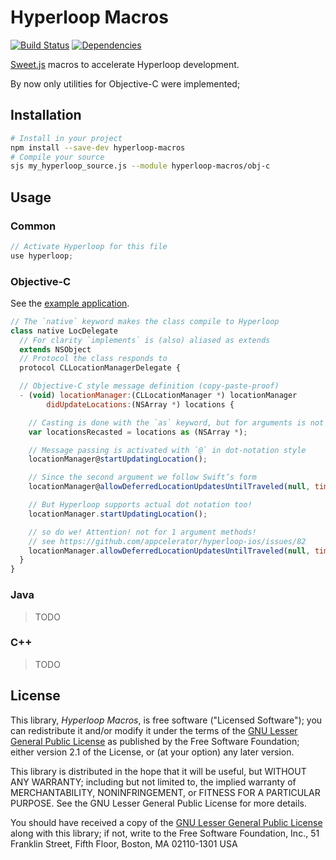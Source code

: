 Hyperloop Macros
================

[![Build Status](https://img.shields.io/travis/yuchi/hyperloop-macros.svg?style=flat-square)](https://travis-ci.org/yuchi/hyperloop-macros)
[![Dependencies](https://img.shields.io/david/dev/yuchi/hyperloop-macros.svg?style=flat-square)](https://david-dm.org/yuchi/hyperloop-macros#info=devDependencies)

[Sweet.js][sjs] macros to accelerate Hyperloop development.

By now only utilities for Objective-C were implemented;

[sjs]: http://sweetjs.org/

## Installation

```bash
# Install in your project
npm install --save-dev hyperloop-macros
# Compile your source
sjs my_hyperloop_source.js --module hyperloop-macros/obj-c
```

## Usage

### Common

```js
// Activate Hyperloop for this file
use hyperloop;
```

### Objective-C

See the [example application](examples/obj-c/tableViewController).

```js
// The `native` keyword makes the class compile to Hyperloop
class native LocDelegate
  // For clarity `implements` is (also) aliased as extends
  extends NSObject
  // Protocol the class responds to
  protocol CLLocationManagerDelegate {

  // Objective-C style message definition (copy-paste-proof)
  - (void) locationManager:(CLLocationManager *) locationManager
        didUpdateLocations:(NSArray *) locations {

    // Casting is done with the `as` keyword, but for arguments is not necessary
    var locationsRecasted = locations as (NSArray *);

    // Message passing is activated with `@` in dot-notation style
    locationManager@startUpdatingLocation();

    // Since the second argument we follow Swift’s form
    locationManager@allowDeferredLocationUpdatesUntilTraveled(null, timeout: null);

    // But Hyperloop supports actual dot notation too!
    locationManager.startUpdatingLocation();

    // so do we! Attention! not for 1 argument methods!
    // see https://github.com/appcelerator/hyperloop-ios/issues/82
    locationManager.allowDeferredLocationUpdatesUntilTraveled(null, timeout: null);
  }
}
```

### Java

> TODO

### C++

> TODO

## License

This library, *Hyperloop Macros*, is free software ("Licensed Software"); you can
redistribute it and/or modify it under the terms of the [GNU Lesser General
Public License](http://www.gnu.org/licenses/lgpl-2.1.html) as published by the
Free Software Foundation; either version 2.1 of the License, or (at your
option) any later version.

This library is distributed in the hope that it will be useful, but WITHOUT ANY
WARRANTY; including but not limited to, the implied warranty of MERCHANTABILITY,
NONINFRINGEMENT, or FITNESS FOR A PARTICULAR PURPOSE. See the GNU Lesser General
Public License for more details.

You should have received a copy of the [GNU Lesser General Public
License](http://www.gnu.org/licenses/lgpl-2.1.html) along with this library; if
not, write to the Free Software Foundation, Inc., 51 Franklin Street, Fifth
Floor, Boston, MA 02110-1301 USA
